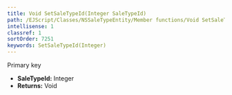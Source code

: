 ```yaml
---
title: Void SetSaleTypeId(Integer SaleTypeId)
path: /EJScript/Classes/NSSaleTypeEntity/Member functions/Void SetSaleTypeId(Integer p_0)
intellisense: 1
classref: 1
sortOrder: 7251
keywords: SetSaleTypeId(Integer)
---
```



Primary key



* **SaleTypeId:** Integer
* **Returns:** Void



